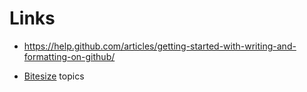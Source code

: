 
# Links

* https://help.github.com/articles/getting-started-with-writing-and-formatting-on-github/

* [Bitesize](bitesize) topics


